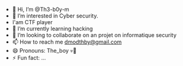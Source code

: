 - 👋 Hi, I’m @Th3-b0y-m
- 👀 I’m interested in Cyber security.
- I'am CTF player
- 🌱 I’m currently learning hacking
- 💞️ I’m looking to collaborate on an projet on informatique security
- 📫 How to reach me dmodthby@gmail.com
- 😄 Pronouns: The_boy 💀🖤
- ⚡ Fun fact: ...

<!---
Th3-b0y-m/Th3-b0y-m is a ✨ special ✨ repository because its `README.md` (this file) appears on your GitHub profile.
You can click the Preview link to take a look at your changes.
--->
